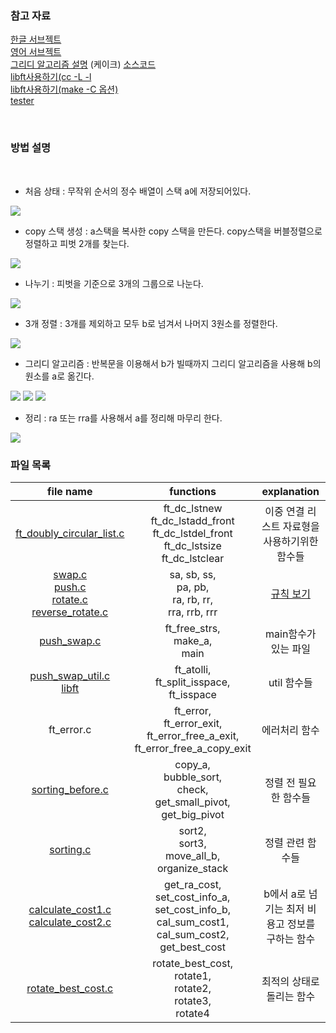 ### 참고 자료
[한글 서브젝트](./ko_sub.md)<br>
[영어 서브젝트](https://cdn.intra.42.fr/pdf/pdf/49387/en.subject.pdf)<br>
[그리디 알고리즘 설명](https://techdebt.tistory.com/27) (케이크)
[소스코드](https://github.com/JeonYoungHo-youjeon/push_swap/blob/master/push_swap.h)<br>
[libft사용하기(cc -L -l](https://velog.io/@hidaehyunlee/외부-라이브러리-GCC로-컴파일-하기)<br>
[libft사용하기(make -C 옵션)](https://wiki.kldp.org/KoreanDoc/html/GNU-Make/GNU-Make-5.html)<br>
[tester](https://github.com/LeoFu9487/push_swap_tester)

<br>

### 방법 설명

<br>

- 처음 상태 : 무작위 순서의 정수 배열이 스택 a에 저장되어있다.

<img src="./img/0.png">

<br>

- copy 스택 생성 : a스택을 복사한 copy 스택을 만든다. copy스택을 버블정렬으로 정렬하고 피벗 2개를 찾는다.

<img src="./img/1.png">

<br>

- 나누기 : 피벗을 기준으로 3개의 그룹으로 나눈다.

<img src="./img/2.png">

<br>

- 3개 정렬 : 3개를 제외하고 모두 b로 넘겨서 나머지 3원소를 정렬한다.

<img src="./img/3.png">

<br>

- 그리디 알고리즘 : 반복문을 이용해서 b가 빌때까지 그리디 알고리즘을 사용해 b의 원소를 a로 옮긴다.

<img src="./img/4.png">
<img src="./img/5.png">
<img src="./img/6.png">

<br>

- 정리 : ra 또는 rra를 사용해서 a를 정리해 마무리 한다.

<img src="./img/7.png">

<br>

### 파일 목록

| file name | functions | explanation |
|:--:|:--:|:--:|
| [ft_doubly_circular_list.c](./README_dc.md) | ft_dc_lstnew<br>ft_dc_lstadd_front<br>ft_dc_lstdel_front<br>ft_dc_lstsize<br>ft_dc_lstclear | 이중 연결 리스트 자료형을 사용하기위한 함수들 |
| [swap.c<br>push.c<br>rotate.c<br>reverse_rotate.c](./README_stack.md) | sa, sb, ss,<br>pa, pb,<br> ra, rb, rr,<br>rra, rrb, rrr<br>  | [규칙 보기](https://github.com/HaiSeong/seoul42_course/blob/main/push_swap/ko_sub.md#v1-게임-규칙)|
| [push_swap.c](./README_push_swap.md) | ft_free_strs,<br>make_a,<br>main | main함수가 있는 파일 |
| [push_swap_util.c<br>libft](./README_push_swap_util.md) | ft_atolli,<br>ft_split_isspace,<br>ft_isspace | util 함수들 |
| ft_error.c | ft_error,<br>ft_error_exit,<br>ft_error_free_a_exit,<br>ft_error_free_a_copy_exit | 에러처리 함수 |
| [sorting_before.c](./README_sort_before.md) | copy_a,<br>bubble_sort,<br>check,<br>get_small_pivot,<br>get_big_pivot | 정렬 전 필요한 함수들 |
| [sorting.c](./README_sort.md) | sort2,<br>sort3,<br>move_all_b,<br>organize_stack | 정렬 관련 함수들 |
| [calculate_cost1.c<br>calculate_cost2.c](./README_cal_cost.md) | get_ra_cost,<br>set_cost_info_a,<br>set_cost_info_b,<br>cal_sum_cost1,<br>cal_sum_cost2,<br>get_best_cost | b에서 a로 넘기는 최저 비용고 정보를 구하는 함수 |
| [rotate_best_cost.c](./README_rotate_best.md) | rotate_best_cost,<br>rotate1,<br>rotate2,<br>rotate3,<br>rotate4<br> | 최적의 상태로 돌리는 함수 |
